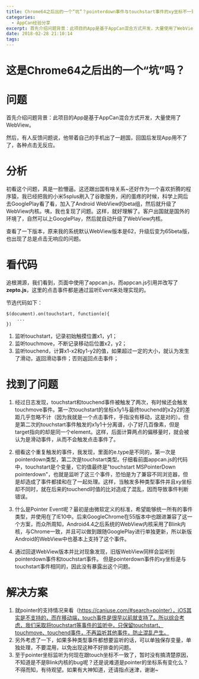 ```yaml
---
title: Chrome64之后出的一个“坑”？pointerdown事件与touchstart事件的xy坐标不一致
categories: 
  - AppCan经验分享
excerpt: 首先介绍问题背景：此项目的App是基于AppCan混合方式开发，大量使用了WebView。
date: 2018-02-28 21:10:14
tags: 
---
```


# 这是Chrome64之后出的一个“坑”吗？

# 问题

首先介绍问题背景：此项目的App是基于AppCan混合方式开发，大量使用了WebView。

然后，有人反馈问题说，他带着自己的手机出了一趟国，回国后发现App用不了了，各种点击无反应。

# 分析

初看这个问题，真是一脸懵逼。这还跟出国有啥关系~还好作为一个喜欢折腾的程序猿，我已经把我的小米5splus刷入了谷歌服务，闲的蛋疼的时候，科学上网后去GooglePlay看了看，加入了Android WebView的beta组，然后就升级了WebView内核。咦，我也复现了问题。这样，就好理解了。客户出国就是国外的环境了，自然可以上GooglePlay，然后就自动升级了WebView内核。

查看了一下版本，原来我的系统默认WebView版本是62，升级后变为65beta版，也出现了总是点击无响应的问题。

# 看代码

追根溯源，我们看到，页面中使用了appcan.js，而appcan.js引用并改写了**zepto.js**，这里的点击事件都是通过监听Event来处理实现的。

节选代码如下：

```
$(document).on(touchstart, function(e){
    ...
})
```

1. 监听touchstart，记录初始触摸位置x1，y1；
2. 监听touchmove，不断记录移动后位置x2，y2；
3. 监听touchend，计算x1-x2和y1-y2的值，如果超过一定的大小，就认为发生了滑动，返回滑动事件；否则返回点击事件；

# 找到了问题

1. 经过日志发现，touchstart和touchend事件被触发了两次，有时候还会触发touchmove事件。第一次touchstart的坐标x1y1与最终touchend的x2y2的差距几乎忽略不计（因为我就是一个点击事件，手指没有移动，这是对的）。但是第二次的touchstart事件触发的x1y1十分离谱，小了好几百像素，但是target指向的却是同一个element。这样，后面计算两点的偏移量时，就会被认为是滑动事件，从而不会触发点击事件了。

2. 细看这个重复触发的事件，我发现，里面的e.type是不同的，第一次是pointerdown类型，第二次是touchstart类型。仔细看前面appcan.js的代码中，touchstart是个变量，它的值最终是"touchstart MSPointerDown pointerdown"，也就是监听了这三个事件，恐怕是为了兼容不同浏览器，但是却造成了事件都揉和在了一起处理。这样，当触发多种类型事件并且xy坐标却不同时，就在后来的touchend时值的比对造成了混乱，因而导致事件判断错误。

3. 什么是Pointer Event呢？最初是由微软定义的标准，希望能够统一所有的事件类型，并使用在了IE10中。后来GoogleChrome在55版本中也跟进兼容了这一个方案，而众所周知，Android4.4之后系统的WebView内核采用了Blink内核，与Chrome一致，并且可以做到跟随GooglePlay进行单独更新，所以新版Android的WebView中也基本上支持了这个事件。 

4. 通过回退WebView版本并比对现象发现，旧版WebView同样会监听到pointerdown事件和touchstart事件。 但是pointerdown事件的xy坐标是与touchstart事件相同的，因此没有暴露出这个问题。

# 解决方案

1. 就pointer的支持情况来看（https://caniuse.com/#search=pointer），iOS其实是不支持的，而在移动端，touch事件是很早以前就支持了。所以综合考虑，我们采取将touchstart等事件的监听中，只保留touchstart、touchmove、touchend事件，不再监听其他事件，防止混乱产生。
2. 另外考虑了一下，如果多种类型事件都想要监听的话，可以单独保存变量，单独处理，不要混用，以免出现这种不好排查的问题。
3. 至于pointer坐标监听为何现在跟touch坐标不一致了，暂时没有搞清楚原因，不知道是不是Blink内核的bug呢？还是说难道是pointer的坐标系有变化么？不得而知，有待观望。如果有大神知道，还请指点迷津，谢谢~
